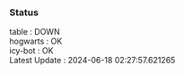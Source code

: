 ### Status


table : DOWN  
hogwarts : OK  
icy-bot : OK  
Latest Update : 2024-06-18 02:27:57.621265
